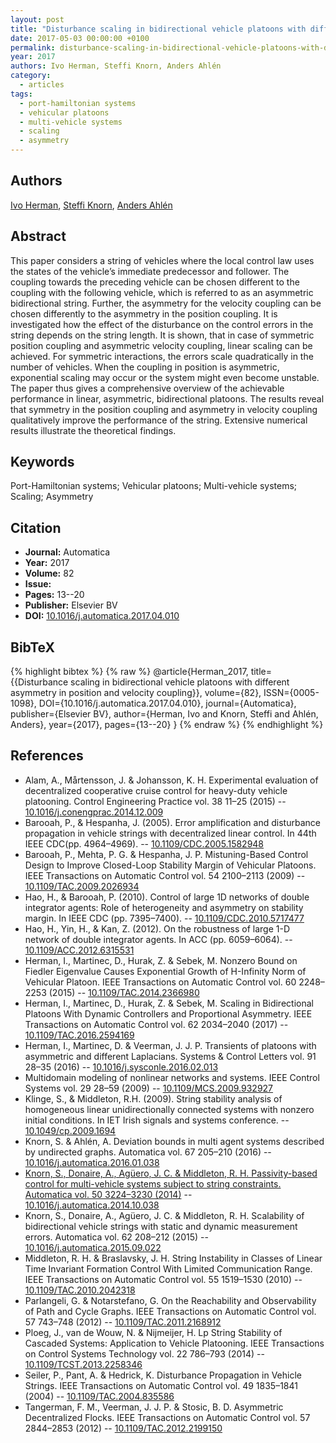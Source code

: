 ```yaml
---
layout: post
title: "Disturbance scaling in bidirectional vehicle platoons with different asymmetry in position and velocity coupling"
date: 2017-05-03 00:00:00 +0100
permalink: disturbance-scaling-in-bidirectional-vehicle-platoons-with-different-asymmetry-in-position-and-velocity-coupling
year: 2017
authors: Ivo Herman, Steffi Knorn, Anders Ahlén
category:
  - articles
tags:
  - port-hamiltonian systems
  - vehicular platoons
  - multi-vehicle systems
  - scaling
  - asymmetry
---
```

 
## Authors
[Ivo Herman](authors/ivo_herman), [Steffi Knorn](authors/steffi_knorn), [Anders Ahlén](authors/anders_ahlen)
 
## Abstract
This paper considers a string of vehicles where the local control law uses the states of the vehicle’s immediate predecessor and follower. The coupling towards the preceding vehicle can be chosen different to the coupling with the following vehicle, which is referred to as an asymmetric bidirectional string. Further, the asymmetry for the velocity coupling can be chosen differently to the asymmetry in the position coupling. It is investigated how the effect of the disturbance on the control errors in the string depends on the string length. It is shown, that in case of symmetric position coupling and asymmetric velocity coupling, linear scaling can be achieved. For symmetric interactions, the errors scale quadratically in the number of vehicles. When the coupling in position is asymmetric, exponential scaling may occur or the system might even become unstable. The paper thus gives a comprehensive overview of the achievable performance in linear, asymmetric, bidirectional platoons. The results reveal that symmetry in the position coupling and asymmetry in velocity coupling qualitatively improve the performance of the string. Extensive numerical results illustrate the theoretical findings.
 
## Keywords
Port-Hamiltonian systems; Vehicular platoons; Multi-vehicle systems; Scaling; Asymmetry
 
## Citation
- **Journal:** Automatica
- **Year:** 2017
- **Volume:** 82
- **Issue:** 
- **Pages:** 13--20
- **Publisher:** Elsevier BV
- **DOI:** [10.1016/j.automatica.2017.04.010](https://doi.org/10.1016/j.automatica.2017.04.010)
 
## BibTeX
{% highlight bibtex %}
{% raw %}
@article{Herman_2017,
  title={{Disturbance scaling in bidirectional vehicle platoons with different asymmetry in position and velocity coupling}},
  volume={82},
  ISSN={0005-1098},
  DOI={10.1016/j.automatica.2017.04.010},
  journal={Automatica},
  publisher={Elsevier BV},
  author={Herman, Ivo and Knorn, Steffi and Ahlén, Anders},
  year={2017},
  pages={13--20}
}
{% endraw %}
{% endhighlight %}
 
## References
- Alam, A., Mårtensson, J. & Johansson, K. H. Experimental evaluation of decentralized cooperative cruise control for heavy-duty vehicle platooning. Control Engineering Practice vol. 38 11–25 (2015) -- [10.1016/j.conengprac.2014.12.009](https://doi.org/10.1016/j.conengprac.2014.12.009)
- Barooah, P., & Hespanha, J. (2005). Error amplification and disturbance propagation in vehicle strings with decentralized linear control. In 44th IEEE CDC(pp. 4964–4969). -- [10.1109/CDC.2005.1582948](https://doi.org/10.1109/CDC.2005.1582948)
- Barooah, P., Mehta, P. G. & Hespanha, J. P. Mistuning-Based Control Design to Improve Closed-Loop Stability Margin of Vehicular Platoons. IEEE Transactions on Automatic Control vol. 54 2100–2113 (2009) -- [10.1109/TAC.2009.2026934](https://doi.org/10.1109/TAC.2009.2026934)
- Hao, H., & Barooah, P. (2010). Control of large 1D networks of double integrator agents: Role of heterogeneity and asymmetry on stability margin. In IEEE CDC (pp. 7395–7400). -- [10.1109/CDC.2010.5717477](https://doi.org/10.1109/CDC.2010.5717477)
- Hao, H., Yin, H., & Kan, Z. (2012). On the robustness of large 1-D network of double integrator agents. In ACC (pp. 6059–6064). -- [10.1109/ACC.2012.6315531](https://doi.org/10.1109/ACC.2012.6315531)
- Herman, I., Martinec, D., Hurak, Z. & Sebek, M. Nonzero Bound on Fiedler Eigenvalue Causes Exponential Growth of H-Infinity Norm of Vehicular Platoon. IEEE Transactions on Automatic Control vol. 60 2248–2253 (2015) -- [10.1109/TAC.2014.2366980](https://doi.org/10.1109/TAC.2014.2366980)
- Herman, I., Martinec, D., Hurak, Z. & Sebek, M. Scaling in Bidirectional Platoons With Dynamic Controllers and Proportional Asymmetry. IEEE Transactions on Automatic Control vol. 62 2034–2040 (2017) -- [10.1109/TAC.2016.2594169](https://doi.org/10.1109/TAC.2016.2594169)
- Herman, I., Martinec, D. & Veerman, J. J. P. Transients of platoons with asymmetric and different Laplacians. Systems &amp; Control Letters vol. 91 28–35 (2016) -- [10.1016/j.sysconle.2016.02.013](https://doi.org/10.1016/j.sysconle.2016.02.013)
- Multidomain modeling of nonlinear networks and systems. IEEE Control Systems vol. 29 28–59 (2009) -- [10.1109/MCS.2009.932927](https://doi.org/10.1109/MCS.2009.932927)
- Klinge, S., & Middleton, R.H. (2009). String stability analysis of homogeneous linear unidirectionally connected systems with nonzero initial conditions. In IET Irish signals and systems conference. -- [10.1049/cp.2009.1694](https://doi.org/10.1049/cp.2009.1694)
- Knorn, S. & Ahlén, A. Deviation bounds in multi agent systems described by undirected graphs. Automatica vol. 67 205–210 (2016) -- [10.1016/j.automatica.2016.01.038](https://doi.org/10.1016/j.automatica.2016.01.038)
- [Knorn, S., Donaire, A., Agüero, J. C. & Middleton, R. H. Passivity-based control for multi-vehicle systems subject to string constraints. Automatica vol. 50 3224–3230 (2014)](passivity-based-control-for-multi-vehicle-systems-subject-to-string-constraints) -- [10.1016/j.automatica.2014.10.038](https://doi.org/10.1016/j.automatica.2014.10.038)
- Knorn, S., Donaire, A., Agüero, J. C. & Middleton, R. H. Scalability of bidirectional vehicle strings with static and dynamic measurement errors. Automatica vol. 62 208–212 (2015) -- [10.1016/j.automatica.2015.09.022](https://doi.org/10.1016/j.automatica.2015.09.022)
- Middleton, R. H. & Braslavsky, J. H. String Instability in Classes of Linear Time Invariant Formation Control With Limited Communication Range. IEEE Transactions on Automatic Control vol. 55 1519–1530 (2010) -- [10.1109/TAC.2010.2042318](https://doi.org/10.1109/TAC.2010.2042318)
- Parlangeli, G. & Notarstefano, G. On the Reachability and Observability of Path and Cycle Graphs. IEEE Transactions on Automatic Control vol. 57 743–748 (2012) -- [10.1109/TAC.2011.2168912](https://doi.org/10.1109/TAC.2011.2168912)
- Ploeg, J., van de Wouw, N. & Nijmeijer, H. Lp String Stability of Cascaded Systems: Application to Vehicle Platooning. IEEE Transactions on Control Systems Technology vol. 22 786–793 (2014) -- [10.1109/TCST.2013.2258346](https://doi.org/10.1109/TCST.2013.2258346)
- Seiler, P., Pant, A. & Hedrick, K. Disturbance Propagation in Vehicle Strings. IEEE Transactions on Automatic Control vol. 49 1835–1841 (2004) -- [10.1109/TAC.2004.835586](https://doi.org/10.1109/TAC.2004.835586)
- Tangerman, F. M., Veerman, J. J. P. & Stosic, B. D. Asymmetric Decentralized Flocks. IEEE Transactions on Automatic Control vol. 57 2844–2853 (2012) -- [10.1109/TAC.2012.2199150](https://doi.org/10.1109/TAC.2012.2199150)

